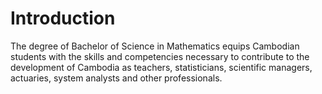 # Introduction
The degree of Bachelor of Science in Mathematics equips Cambodian students with the skills and competencies necessary to contribute to the development of Cambodia as teachers, statisticians, scientific managers, actuaries, system analysts and other professionals.

# 
